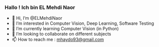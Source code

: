 ### Hallo ! Ich bin EL Mehdi Naor


- 👋 Hi, I’m @ELMehdiNaor
- 👀 I’m interested in Computer Vision, Deep Learning, Software Testing
- 🌱 I’m currently learning Computer Vision (in Python)
- 💞️ I’m looking to collaborate on different subjects
- 📫 How to reach me : mhaydo93@gmail.com

<!---
ELMehdiNaor/ELMehdiNaor is a ✨ special ✨ repository because its `README.md` (this file) appears on your GitHub profile.
You can click the Preview link to take a look at your changes.
--->
